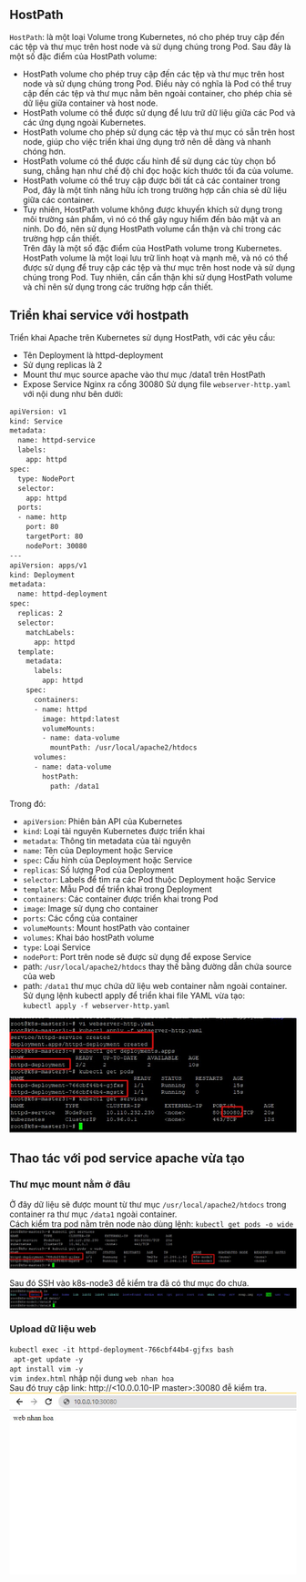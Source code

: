 ## HostPath
`HostPath`: là một loại Volume trong Kubernetes, nó cho phép truy cập đến các tệp và thư mục trên host node và sử dụng chúng trong Pod. Sau đây là một số đặc điểm của HostPath volume:  
- HostPath volume cho phép truy cập đến các tệp và thư mục trên host node và sử dụng chúng trong Pod. Điều này có nghĩa là Pod có thể truy cập đến các tệp và thư mục nằm bên ngoài container, cho phép chia sẻ dữ liệu giữa container và host node.  
- HostPath volume có thể được sử dụng để lưu trữ dữ liệu giữa các Pod và các ứng dụng ngoài Kubernetes.  
- HostPath volume cho phép sử dụng các tệp và thư mục có sẵn trên host node, giúp cho việc triển khai ứng dụng trở nên dễ dàng và nhanh chóng hơn.  
- HostPath volume có thể được cấu hình để sử dụng các tùy chọn bổ sung, chẳng hạn như chế độ chỉ đọc hoặc kích thước tối đa của volume.  
- HostPath volume có thể truy cập được bởi tất cả các container trong Pod, đây là một tính năng hữu ích trong trường hợp cần chia sẻ dữ liệu giữa các container.  
- Tuy nhiên, HostPath volume không được khuyến khích sử dụng trong môi trường sản phẩm, vì nó có thể gây nguy hiểm đến bảo mật và an ninh. Do đó, nên sử dụng HostPath volume cẩn thận và chỉ trong các trường hợp cần thiết.  
Trên đây là một số đặc điểm của HostPath volume trong Kubernetes. HostPath volume là một loại lưu trữ linh hoạt và mạnh mẽ, và nó có thể được sử dụng để truy cập các tệp và thư mục trên host node và sử dụng chúng trong Pod. Tuy nhiên, cần cẩn thận khi sử dụng HostPath volume và chỉ nên sử dụng trong các trường hợp cần thiết.  
## Triển khai service với hostpath
Triển khai Apache trên Kubernetes sử dụng HostPath, với các yêu cầu:
- Tên Deployment là httpd-deployment
- Sử dụng replicas là 2
- Mount thư mục source apache vào thư mục /data1 trên HostPath
- Expose Service Nginx ra cổng 30080
Sử dụng file `webserver-http.yaml` với nội dung như bên dưới:  
```sh
apiVersion: v1
kind: Service
metadata:
  name: httpd-service
  labels:
    app: httpd
spec:
  type: NodePort
  selector:
    app: httpd
  ports:
  - name: http
    port: 80
    targetPort: 80
    nodePort: 30080
---
apiVersion: apps/v1
kind: Deployment
metadata:
  name: httpd-deployment
spec:
  replicas: 2
  selector:
    matchLabels:
      app: httpd
  template:
    metadata:
      labels:
        app: httpd
    spec:
      containers:
      - name: httpd
        image: httpd:latest
        volumeMounts:
        - name: data-volume
          mountPath: /usr/local/apache2/htdocs
      volumes:
      - name: data-volume
        hostPath:
          path: /data1

```  
Trong đó:

- `apiVersion`: Phiên bản API của Kubernetes  
- `kind`: Loại tài nguyên Kubernetes được triển khai  
- `metadata`: Thông tin metadata của tài nguyên  
- `name`: Tên của Deployment hoặc Service  
- `spec`: Cấu hình của Deployment hoặc Service  
- `replicas`: Số lượng Pod của Deployment  
- `selector`: Labels để tìm ra các Pod thuộc Deployment hoặc Service  
- `template`: Mẫu Pod để triển khai trong Deployment  
- `containers`: Các container được triển khai trong Pod  
- `image`: Image sử dụng cho container  
- `ports`: Các cổng của container  
- `volumeMounts`: Mount hostPath vào container  
- `volumes`: Khai báo hostPath volume  
- `type`: Loại Service  
- `nodePort`: Port trên node sẽ được sử dụng để expose Service  
- path: `/usr/local/apache2/htdocs` thay thế bằng đường dẫn chứa source của web
-  path: `/data1` thư mục chứa dữ liệu web container nằm ngoài container.
Sử dụng lệnh kubectl apply để triển khai file YAML vừa tạo:  
`kubectl apply -f webserver-http.yaml`  

<img src="/images/hostpath2.jpg">  
     
## Thao tác với pod service apache vừa tạo
### Thư mục mount nằm ở đâu
Ở đây dữ liệu sẽ được mount từ thư mục `/usr/local/apache2/htdocs` trong container ra thư mục `/data1` ngoài container.  
Cách kiểm tra pod nằm trên node nào dùng lệnh: `kubectl get pods -o wide`  
<img src="/images/hostpath3.jpg">  

Sau đó SSH vào k8s-node3 đễ kiểm tra đã có thư mục đo chưa.  
<img src="/images/hostpath4.jpg">

### Upload dữ liệu web
`kubectl exec -it httpd-deployment-766cbf44b4-gjfxs bash`  
` apt-get update -y`  
`apt install vim -y`  
`vim index.html` nhập nội dung `web nhan hoa`  
Sau đó truy cập link: http://<10.0.0.10-IP master>:30080 đễ kiểm tra.  
<img src="/images/hostpath-httpd2.jpg">
